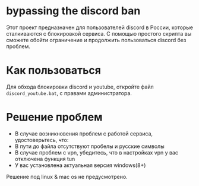 # bypassing the discord ban

Этот проект предназначен для пользователей discord в России, которые сталкиваются   с блокировкой сервиса. С помощью простого скрипта вы сможете обойти ограничение и продолжить пользоваться discord без проблем. 

# Как пользоваться
Для обхода блокировки discord и youtube, откройте файл `discord_youtube.bat`, с правами администратора.

# Решение проблем
- В случае возникновения проблем с работой сервиса, удостоверьтесь, что: 
- В пути до файла отсутствуют пробелы и русские символы
- В случае проблем с vpn, убедитесь, что в настройках vpn у вас отключена функция tun
- У вас установлена актуальная версия windows(8+) 

Решение под linux & mac os не предусмотрено.
